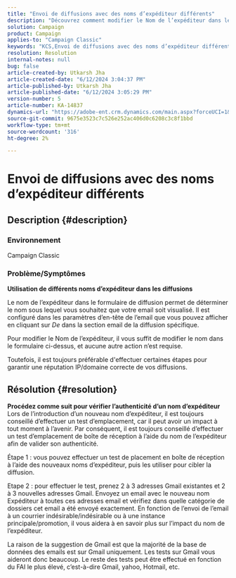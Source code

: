 ```yaml
---
title: "Envoi de diffusions avec des noms d’expéditeur différents"
description: "Découvrez comment modifier le Nom de l’expéditeur dans le formulaire de diffusion."
solution: Campaign
product: Campaign
applies-to: "Campaign Classic"
keywords: "KCS,Envoi de diffusions avec des noms d’expéditeur différents"
resolution: Resolution
internal-notes: null
bug: false
article-created-by: Utkarsh Jha
article-created-date: "6/12/2024 3:04:37 PM"
article-published-by: Utkarsh Jha
article-published-date: "6/12/2024 3:05:29 PM"
version-number: 5
article-number: KA-14837
dynamics-url: "https://adobe-ent.crm.dynamics.com/main.aspx?forceUCI=1&pagetype=entityrecord&etn=knowledgearticle&id=5b729512-cd28-ef11-840a-00224808decd"
source-git-commit: 9675e3523c7c526e252ac406d0c6208c3c8f1bbd
workflow-type: tm+mt
source-wordcount: '316'
ht-degree: 2%

---
```


# Envoi de diffusions avec des noms d’expéditeur différents

## Description {#description}


### <b>Environnement</b><b> </b>

Campaign Classic



### <b>Problème/Symptômes</b>

<b>Utilisation de différents noms d’expéditeur dans les diffusions</b>

Le nom de l’expéditeur dans le formulaire de diffusion permet de déterminer le nom sous lequel vous souhaitez que votre email soit visualisé. Il est configuré dans les paramètres d’en-tête de l’email que vous pouvez afficher en cliquant sur *De* dans la section email de la diffusion spécifique.

Pour modifier le Nom de l’expéditeur, il vous suffit de modifier le nom dans le formulaire ci-dessus, et aucune autre action n’est requise.

Toutefois, il est toujours préférable d&#39;effectuer certaines étapes pour garantir une réputation IP/domaine correcte de vos diffusions.






## Résolution {#resolution}

<b>Procédez comme suit pour vérifier l’authenticité d’un nom d’expéditeur</b>
Lors de l’introduction d’un nouveau nom d’expéditeur, il est toujours conseillé d’effectuer un test d’emplacement, car il peut avoir un impact à tout moment à l’avenir. Par conséquent, il est toujours conseillé d’effectuer un test d’emplacement de boîte de réception à l’aide du nom de l’expéditeur afin de valider son authenticité.

Étape 1 : vous pouvez effectuer un test de placement en boîte de réception à l’aide des nouveaux noms d’expéditeur, puis les utiliser pour cibler la diffusion.

Etape 2 : pour effectuer le test, prenez 2 à 3 adresses Gmail existantes et 2 à 3 nouvelles adresses Gmail. Envoyez un email avec le nouveau nom Expéditeur à toutes ces adresses email et vérifiez dans quelle catégorie de dossiers cet email a été envoyé exactement. En fonction de l’envoi de l’email à un courrier indésirable/indésirable ou à une instance principale/promotion, il vous aidera à en savoir plus sur l’impact du nom de l’expéditeur.

La raison de la suggestion de Gmail est que la majorité de la base de données des emails est sur Gmail uniquement. Les tests sur Gmail vous aideront donc beaucoup. Le reste des tests peut être effectué en fonction du FAI le plus élevé, c’est-à-dire Gmail, yahoo, Hotmail, etc.
